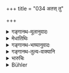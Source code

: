 +++
title = "034 अतस् तु"

+++

<details><summary>गङ्गानथ-मूलानुवादः</summary>

But for the King who deviates from it having no control over himself, his fame diminishes in the world, like the drop of clarified butter on water.—(31)
</details>

<details><summary>मेधातिथिः</summary>

**अतो** वृत्ताद् **विपरीतस्य** चलितस्य । अत्र हेतुर् **अजितात्मता** । यथाशास्त्रम् अनियतात्मा यः ॥ ७.३४ ॥
</details>

<details><summary>गङ्गानथ-भाष्यानुवादः</summary>

‘He who deviates’—swerves—from the aforesaid behaviour—and the reason for this is that he has ‘*no control over himself*’—*i.e*., who has not disciplined his mind in the manner prescribed in the scriptures.—(34)
</details>

<details><summary>गङ्गानथ-तुल्य-वाक्यानि</summary>

*Śukranīti* (1.64-68).—‘The miserable king who is not compassionate and
is mad through passions......attachment to sensuous objects......who is not uniform in thought, word and deed......is called *Rājasa* and is born as a low animal.’
</details>

<details><summary>भारुचिः</summary>

**अतो विपरीतस्य** राष्ट्रम् अपि संकुचति निर्गुणत्वात्, कुतो ऽन्यद् भविष्यति । सैषा दण्डप्रणयनस्तुतिः समाप्ता ॥ ७.३४ ॥

_कस्मात् पुनर् एतद् एवम् । यद्माद् एवंगुण एव-_
</details>

<details><summary>Bühler</summary>

034	But the fame of a king who acts in a contrary manner and who does not subdue himself, diminishes in extent among men like a drop of clarified butter in water.
</details>
